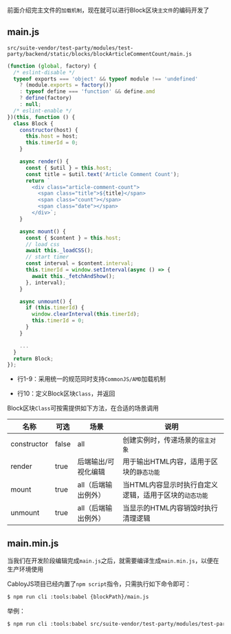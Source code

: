前面介绍完主文件的`加载机制`，现在就可以进行Block区块`主文件`的编码开发了

## main.js

`src/suite-vendor/test-party/modules/test-party/backend/static/blocks/blockArticleCommentCount/main.js`

``` javascript
(function (global, factory) {
  /* eslint-disable */
  typeof exports === 'object' && typeof module !== 'undefined'
    ? (module.exports = factory())
    : typeof define === 'function' && define.amd
    ? define(factory)
    : null;
  /* eslint-enable */
})(this, function () {
  class Block {
    constructor(host) {
      this.host = host;
      this.timerId = 0;
    }

    async render() {
      const { $util } = this.host;
      const title = $util.text('Article Comment Count');
      return `
        <div class="article-comment-count">
          <span class="title">${title}</span>
          <span class="count"></span>
          <span class="date"></span> 
        </div>`;
    }

    async mount() {
      const { $content } = this.host;
      // load css
      await this._loadCSS();
      // start timer
      const interval = $content.interval;
      this.timerId = window.setInterval(async () => {
        await this._fetchAndShow();
      }, interval);
    }

    async unmount() {
      if (this.timerId) {
        window.clearInterval(this.timerId);
        this.timerId = 0;
      }
    }

    ...
  }
  return Block;
});
```

* 行1-9：采用统一的规范同时支持`CommonJS/AMD`加载机制

* 行10：定义Block区块`Class`，并返回

Block区块`Class`可按需提供如下方法，在合适的场景调用

| 名称 | 可选 | 场景 | 说明 |
|----|----|----|----|
| constructor | false | all | 创建实例时，传递场景的`宿主对象` |
| render | true | 后端输出/可视化编辑 | 用于输出HTML内容，适用于区块的`静态功能` |
| mount | true | all（后端输出例外） | 当HTML内容显示时执行自定义逻辑，适用于区块的`动态功能` |
| unmount | true | all（后端输出例外） | 当显示的HTML内容销毁时执行清理逻辑 |

## main.min.js

当我们在开发阶段编辑完成`main.js`之后，就需要编译生成`main.min.js`，以便在生产环境使用

CabloyJS项目已经内置了`npm script`指令，只需执行如下命令即可：

``` bash
$ npm run cli :tools:babel {blockPath}/main.js
```

举例：

``` bash
$ npm run cli :tools:babel src/suite-vendor/test-party/modules/test-party/backend/static/blocks/blockArticleCommentCount/main.js
```